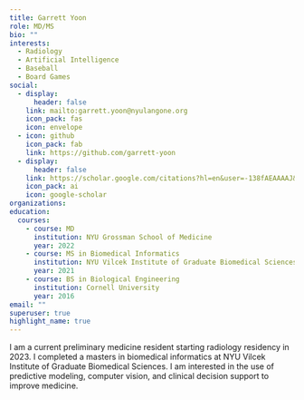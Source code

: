 ```yaml
---
title: Garrett Yoon
role: MD/MS 
bio: ""
interests:
  - Radiology
  - Artificial Intelligence
  - Baseball
  - Board Games
social:
  - display:
      header: false
    link: mailto:garrett.yoon@nyulangone.org
    icon_pack: fas
    icon: envelope
  - icon: github
    icon_pack: fab
    link: https://github.com/garrett-yoon
  - display:
      header: false
    link: https://scholar.google.com/citations?hl=en&user=-138fAEAAAAJ&view_op=list_works&sortby=pubdate&gmla=AJsN-F6VE_N-AuikyubZE_THLZ2scSCPZJmizBiDxWCC-pJthhQ7Glwg6vsyT--zidDPrW0TN5nELpgvTUCBaTw_SlM6JciCvXocxyLYFbQdYJ7-aE7-L2Q&sciund=16372324698663832400
    icon_pack: ai
    icon: google-scholar
organizations:
education:
  courses:
    - course: MD
      institution: NYU Grossman School of Medicine
      year: 2022
    - course: MS in Biomedical Informatics
      institution: NYU Vilcek Institute of Graduate Biomedical Sciences
      year: 2021
    - course: BS in Biological Engineering
      institution: Cornell University
      year: 2016
email: ""
superuser: true
highlight_name: true
---
```

I am a current preliminary medicine resident starting radiology residency in 2023. I completed a masters in biomedical informatics at NYU Vilcek Institute of Graduate Biomedical Sciences. I am interested in the use of predictive modeling, computer vision, and clinical decision support to improve medicine.
